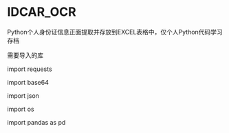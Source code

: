 # IDCAR_OCR
Python个人身份证信息正面提取并存放到EXCEL表格中，仅个人Python代码学习存档


需要导入的库

import requests

import base64

import json

import os

import pandas as pd
